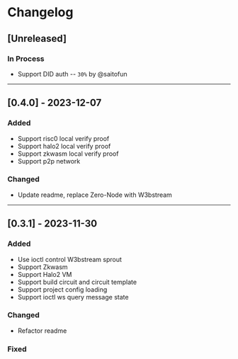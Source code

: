 # Changelog

## [Unreleased]

### In Process
- Support DID auth -- `30%` by @saitofun

---
## [0.4.0] - 2023-12-07

### Added
- Support risc0 local verify proof
- Support halo2 local verify proof
- Support zkwasm local verify proof
- Support p2p network

### Changed
- Update readme, replace Zero-Node with W3bstream  

---
## [0.3.1] - 2023-11-30

### Added
- Use ioctl control W3bstream sprout
- Support Zkwasm
- Support Halo2 VM
- Support build circuit and circuit template
- Support project config loading
- Support ioctl ws query message state

### Changed
- Refactor readme

### Fixed

